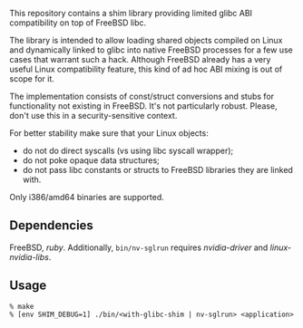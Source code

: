 This repository contains a shim library providing limited glibc ABI compatibility on top of FreeBSD libc.

The library is intended to allow loading shared objects compiled on Linux and dynamically linked to glibc
into native FreeBSD processes for a few use cases that warrant such a hack. Although FreeBSD already has
a very useful Linux compatibility feature, this kind of ad hoc ABI mixing is out of scope for it.

The implementation consists of const/struct conversions and stubs for functionality not existing in FreeBSD.
It's not particularly robust. Please, don't use this in a security-sensitive context.

For better stability make sure that your Linux objects:
- do not do direct syscalls (vs using libc syscall wrapper);
- do not poke opaque data structures;
- do not pass libc constants or structs to FreeBSD libraries they are linked with.

Only i386/amd64 binaries are supported.

## Dependencies

FreeBSD, *ruby*. Additionally, `bin/nv-sglrun` requires *nvidia-driver* and *linux-nvidia-libs*.

## Usage

```
% make
% [env SHIM_DEBUG=1] ./bin/<with-glibc-shim | nv-sglrun> <application>
```

